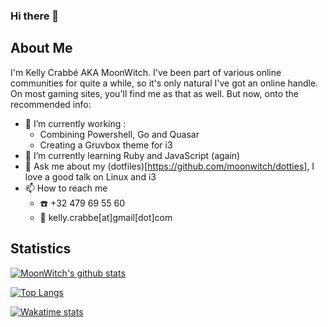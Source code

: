 ### Hi there 👋

## About Me

I'm Kelly Crabbé AKA MoonWitch. I've been part of various online communities for quite a while, so it's only natural I've got an online handle. On most gaming sites, you'll find me as that as well. But now, onto the recommended info:

- 🔭 I’m currently working :
  - Combining Powershell, Go and Quasar
  - Creating a Gruvbox theme for i3
- 🌱 I’m currently learning Ruby and JavaScript (again)
- 💬 Ask me about my (dotfiles)[https://github.com/moonwitch/dotties], I love a good talk on Linux and i3
- 📫 How to reach me
  - :phone: +32 479 69 55 60
  - :email: kelly.crabbe[at]gmail[dot]com

## Statistics
[![MoonWitch's github stats](https://github-readme-stats.vercel.app/api?username=moonwitch&show_icons=true&theme=synthwave)](https://github.com/anuraghazra/github-readme-stats)

[![Top Langs](https://github-readme-stats.vercel.app/api/top-langs/?username=moonwitch&theme=synthwave&layout=compact)](https://github.com/anuraghazra/github-readme-stats)

[![Wakatime stats](https://github-readme-stats.vercel.app/api/wakatime?username=kaymoonwitch&theme=synthwave)](https://github.com/anuraghazra/github-readme-stats)
